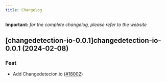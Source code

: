 ```yaml
---
title: Changelog
---
```


**Important:**
*for the complete changelog, please refer to the website*



## [changedetection-io-0.0.1]changedetection-io-0.0.1 (2024-02-08)

### Feat



- Add Changedetecion.io ([#18002](https://github.com/truecharts/charts/issues/18002))
